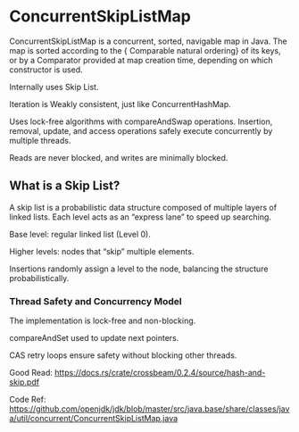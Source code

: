 # ConcurrentSkipListMap

ConcurrentSkipListMap is a concurrent, sorted, navigable map in Java.
The map is sorted according to the { Comparable natural ordering} of its keys, or by a Comparator provided at map creation time, depending on which constructor is used.

Internally uses Skip List.

Iteration is Weakly consistent, just like ConcurrentHashMap.

Uses lock-free algorithms with compareAndSwap operations. Insertion, removal, update, and access operations safely execute concurrently by multiple threads.

Reads are never blocked, and writes are minimally blocked.

## What is a Skip List?

A skip list is a probabilistic data structure composed of multiple layers of linked lists. Each level acts as an “express lane” to speed up searching.

Base level: regular linked list (Level 0).

Higher levels: nodes that “skip” multiple elements.

Insertions randomly assign a level to the node, balancing the structure probabilistically.

### Thread Safety and Concurrency Model
The implementation is lock-free and non-blocking.

compareAndSet used to update next pointers.

CAS retry loops ensure safety without blocking other threads.

Good Read: https://docs.rs/crate/crossbeam/0.2.4/source/hash-and-skip.pdf

Code Ref: https://github.com/openjdk/jdk/blob/master/src/java.base/share/classes/java/util/concurrent/ConcurrentSkipListMap.java


